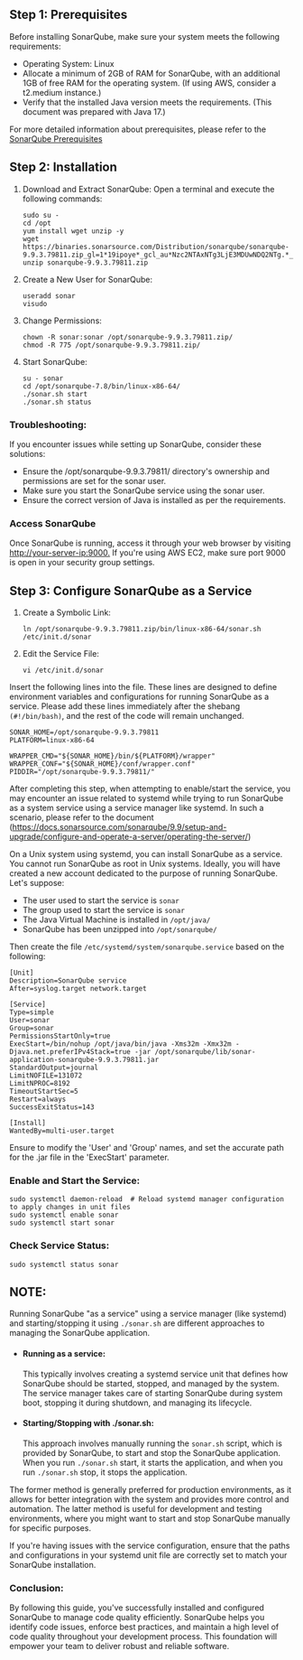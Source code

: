 ## Step 1: Prerequisites

Before installing SonarQube, make sure your system meets the following requirements:
- Operating System: Linux
- Allocate a minimum of 2GB of RAM for SonarQube, with an additional 1GB of free RAM for the operating system. (If using AWS, consider a t2.medium instance.)
- Verify that the installed Java version meets the requirements. (This document was prepared with Java 17.)

For more detailed information about prerequisites, please refer to the [SonarQube Prerequisites](https://docs.sonarsource.com/sonarqube/latest/requirements/prerequisites-and-overview/)

## Step 2: Installation

1. Download and Extract SonarQube:
   Open a terminal and execute the following commands:
   ```
   sudo su -
   cd /opt
   yum install wget unzip -y
   wget https://binaries.sonarsource.com/Distribution/sonarqube/sonarqube-9.9.3.79811.zip_gl=1*19ipoye*_gcl_au*Nzc2NTAxNTg3LjE3MDUwNDQ2NTg.*_ga*MTI3NjA1MjQ1NS4xNzA1MDQ0NjU4*_ga_9JZ0GZ5TC6*MTcwNTA1Mzc4Mi4yLjEuMTcwNTA1NjA0OS40Ny4wLjA.
   unzip sonarqube-9.9.3.79811.zip
   ```
2. Create a New User for SonarQube:
   ```
   useradd sonar
   visudo
   ```
3. Change Permissions:
   ```
   chown -R sonar:sonar /opt/sonarqube-9.9.3.79811.zip/
   chmod -R 775 /opt/sonarqube-9.9.3.79811.zip/
   ```
4. Start SonarQube:
   ```
   su - sonar
   cd /opt/sonarqube-7.8/bin/linux-x86-64/
   ./sonar.sh start
   ./sonar.sh status
   ```
### Troubleshooting:
If you encounter issues while setting up SonarQube, consider these solutions:

- Ensure the /opt/sonarqube-9.9.3.79811/ directory's ownership and permissions are set for the sonar user.
- Make sure you start the SonarQube service using the sonar user.
- Ensure the correct version of Java is installed as per the requirements. 

### Access SonarQube
Once SonarQube is running, access it through your web browser by visiting <http://your-server-ip:9000.> If you're using AWS EC2, make sure port 9000 is open in your security group settings.

## Step 3: Configure SonarQube as a Service
1. Create a Symbolic Link:
   ```
   ln /opt/sonarqube-9.9.3.79811.zip/bin/linux-x86-64/sonar.sh /etc/init.d/sonar
   ```
2. Edit the Service File:
   ```
   vi /etc/init.d/sonar
   ```
Insert the following lines into the file. These lines are designed to define environment variables and configurations for running SonarQube as a service. Please add these lines immediately after the shebang `(#!/bin/bash)`, and the rest of the code will remain unchanged.
  ```
SONAR_HOME=/opt/sonarqube-9.9.3.79811
PLATFORM=linux-x86-64

WRAPPER_CMD="${SONAR_HOME}/bin/${PLATFORM}/wrapper"
WRAPPER_CONF="${SONAR_HOME}/conf/wrapper.conf"
PIDDIR="/opt/sonarqube-9.9.3.79811/"
```

After completing this step, when attempting to enable/start the service, you may encounter an issue related to systemd while trying to run SonarQube as a system service using a service manager like systemd. In such a scenario, please refer to the document (https://docs.sonarsource.com/sonarqube/9.9/setup-and-upgrade/configure-and-operate-a-server/operating-the-server/)

On a Unix system using systemd, you can install SonarQube as a service. You cannot run SonarQube as root in Unix systems. Ideally, you will have created a new account dedicated to the purpose of running SonarQube. Let's suppose:
- The user used to start the service is `sonar`
- The group used to start the service is `sonar`
- The Java Virtual Machine is installed in `/opt/java/`
- SonarQube has been unzipped into `/opt/sonarqube/`

Then create the file `/etc/systemd/system/sonarqube.service` based on the following:
```
[Unit]
Description=SonarQube service
After=syslog.target network.target

[Service]
Type=simple
User=sonar
Group=sonar
PermissionsStartOnly=true
ExecStart=/bin/nohup /opt/java/bin/java -Xms32m -Xmx32m -Djava.net.preferIPv4Stack=true -jar /opt/sonarqube/lib/sonar-application-sonarqube-9.9.3.79811.jar
StandardOutput=journal
LimitNOFILE=131072
LimitNPROC=8192
TimeoutStartSec=5
Restart=always
SuccessExitStatus=143

[Install]
WantedBy=multi-user.target
```
Ensure to modify the 'User' and 'Group' names, and set the accurate path for the .jar file in the 'ExecStart' parameter.

### Enable and Start the Service:
```
sudo systemctl daemon-reload  # Reload systemd manager configuration to apply changes in unit files
sudo systemctl enable sonar
sudo systemctl start sonar
```

### Check Service Status:

```
sudo systemctl status sonar
```

## NOTE:
Running SonarQube "as a service" using a service manager (like systemd) and starting/stopping it using `./sonar.sh` are different approaches to managing the SonarQube application.

- #### Running as a service:
  This typically involves creating a systemd service unit  that defines how SonarQube should be started, stopped, and managed by the system. The service manager takes care of starting SonarQube during system boot, stopping it during shutdown, and managing its lifecycle.

- #### Starting/Stopping with ./sonar.sh:
  This approach involves manually running the `sonar.sh` script, which is provided by SonarQube, to start and stop the SonarQube application. When you run `./sonar.sh` start, it starts the application, and when you run `./sonar.sh` stop, it stops the application.

The former method is generally preferred for production environments, as it allows for better integration with the system and provides more control and automation. The latter method is useful for development and testing environments, where you might want to start and stop SonarQube manually for specific purposes.

If you're having issues with the service configuration, ensure that the paths and configurations in your systemd unit file are correctly set to match your SonarQube installation.

### Conclusion:
By following this guide, you've successfully installed and configured SonarQube to manage code quality efficiently. SonarQube helps you identify code issues, enforce best practices, and maintain a high level of code quality throughout your development process. This foundation will empower your team to deliver robust and reliable software.







